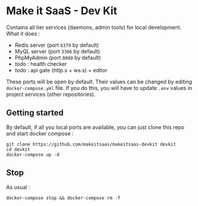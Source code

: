 # Make it SaaS - Dev Kit

Contains all tier services (daemons, admin tools) for local development. What it does :

* Redis server (port `6379` by default)
* MyQL server (port `3306` by default)
* PhpMyAdmin (port `8080` by default)
* *todo* : health checker
* *todo* : api gate (http.s + ws.s) + editor

These ports will be open by default. Their values can be changed by editing `docker-compose.yml` file. If you do this,
you will have to update `.env` values in project services (other repositories).

## Getting started

By default, if all you local ports are available, you can just clone this repo and start docker compose :

```
git clone https://github.com/makeitsaas/makeitsaas-devkit devkit
cd devkit
docker-compose up -d
```

## Stop 

As usual :

```
docker-compose stop && docker-compose rm -f
```
